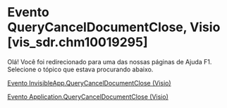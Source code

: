 
# Evento QueryCancelDocumentClose, Visio [vis_sdr.chm10019295]

Olá! Você foi redirecionado para uma das nossas páginas de Ajuda F1. Selecione o tópico que estava procurando abaixo.

[Evento InvisibleApp.QueryCancelDocumentClose (Visio)](http://msdn.microsoft.com/library/70d38ab1-2468-faa8-85f7-0d2022f314ef%28Office.15%29.aspx)

[Evento Application.QueryCancelDocumentClose (Visio)](http://msdn.microsoft.com/library/5d58168d-ed84-943e-26b6-16246c907e52%28Office.15%29.aspx)

